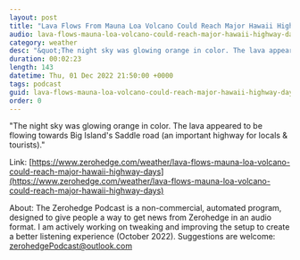 ```yaml
---
layout: post
title: "Lava Flows From Mauna Loa Volcano Could Reach Major Hawaii Highway &quot;In Days&quot; "
audio: lava-flows-mauna-loa-volcano-could-reach-major-hawaii-highway-days-0
category: weather
desc: "&quot;The night sky was glowing orange in color. The lava appeared to be flowing towards Big Island's Saddle road (an important highway for locals &amp; tourists).&quot; "
duration: 00:02:23
length: 143
datetime: Thu, 01 Dec 2022 21:50:00 +0000
tags: podcast
guid: lava-flows-mauna-loa-volcano-could-reach-major-hawaii-highway-days-0
order: 0
---
```

&quot;The night sky was glowing orange in color. The lava appeared to be flowing towards Big Island's Saddle road (an important highway for locals &amp; tourists).&quot; 

Link: [https://www.zerohedge.com/weather/lava-flows-mauna-loa-volcano-could-reach-major-hawaii-highway-days](https://www.zerohedge.com/weather/lava-flows-mauna-loa-volcano-could-reach-major-hawaii-highway-days)

About: The Zerohedge Podcast is a non-commercial, automated program, designed to give people a way to get news from Zerohedge in an audio format.  I am actively working on tweaking and improving the setup to create a better listening experience (October 2022).  Suggestions are welcome: [zerohedgePodcast@outlook.com](mailto:zerohedgePodcast@outlook.com)